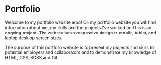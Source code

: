 # Portfolio
Welcome to my portfolio website repo! On my portfolio website you will find information about me, my skills and the projects I've worked on.This is an ongoing project. The website has a responsive design to mobile, tablet, and laptop desktop screen sizes.

The purpose of this portfolio website is to present my projects and skills to potential employers and collaborators and to demonstrate my knowledge of HTML, CSS, SCSS and Git.
